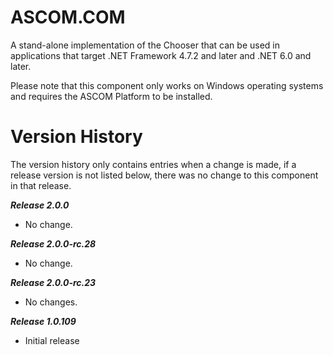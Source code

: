 # ASCOM.COM

A stand-alone implementation of the Chooser that can be used in applications that target .NET Framework 4.7.2 and later and .NET 6.0 and later. 

Please note that this component only works on Windows operating systems and requires the ASCOM Platform to be installed.

# Version History
The version history only contains entries when a change is made, if a release version is not listed below, there was no change to this component in that release.

***Release 2.0.0***
* No change.

***Release 2.0.0-rc.28***
* No change.

***Release 2.0.0-rc.23***
* No changes.

***Release 1.0.109***
* Initial release